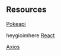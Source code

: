 ## Resources

[Pokeapi](https://pokeapi.co/)

heygioimhere
[React](https://reactjs.org/)


[Axios](https://github.com/axios/axios)